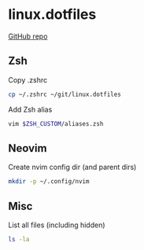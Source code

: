 
# linux.dotfiles

[GitHub repo](https://github.com/mshaevitch/linux.dotfiles)

## Zsh

Copy .zshrc

```bash
cp ~/.zshrc ~/git/linux.dotfiles
```

Add Zsh alias

```bash
vim $ZSH_CUSTOM/aliases.zsh
```

## Neovim

Create nvim config dir (and parent dirs)

```bash
mkdir -p ~/.config/nvim
```

## Misc

List all files (including hidden)

```bash
ls -la
```
